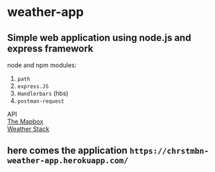 # weather-app

## Simple web application using node.js and express framework<br>

node and npm modules:<br>

1. `path` <br>
2. `express.JS` <br>
3. `Handlerbars` (hbs) <br>
4. `postman-request` <br>

API<br>
<a href="https://www.mapbox.com/">The Mapbox</a><br>
<a href="https://www.weatherstack.com/">Weather Stack</a><br>

## here comes the application `https://chrstmbn-weather-app.herokuapp.com/`
